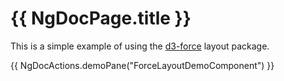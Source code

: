 # {{ NgDocPage.title }}

This is a simple example of using the [d3-force](https://github.com/d3/d3-force) layout package. 

{{ NgDocActions.demoPane("ForceLayoutDemoComponent") }}
